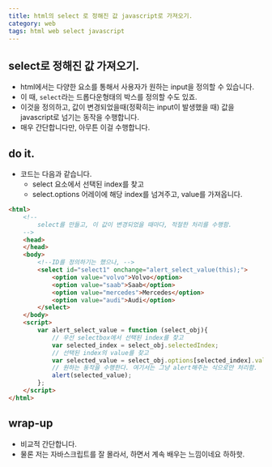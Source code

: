 ```yaml
---
title: html의 select 로 정해진 값 javascript로 가져오기. 
category: web
tags: html web select javascript
---
```


## select로 정해진 값 가져오기. 

- html에서는 다양한 요소를 통해서 사용자가 원하는 input을 정의할 수 있습니다. 
- 이 때, `select`라는 드롭다운형태의 박스를 정의할 수도 있죠. 
- 이것을 정의하고, 값이 변경되었을때(정확히는 input이 발생했을 때) 값을 javascript로 넘기는 동작을 수행합니다. 
- 매우 간단합니다만, 아무튼 이걸 수행합니다. 

## do it. 

- 코드는 다음과 같습니다. 
    - select 요소에서 선택된 index를 찾고
    - select.options 어레이에 해당 index를 넘겨주고, value를 가져옵니다. 

```html
<html>
    <!--
        select를 만들고, 이 값이 변경되었을 때마다, 적절한 처리를 수행함.
    -->
    <head>
    </head>
    <body>
        <!--ID를 정의하기는 했으나, -->
        <select id="select1" onchange="alert_select_value(this);">
            <option value="volvo">Volvo</option>
            <option value="saab">Saab</option>
            <option value="mercedes">Mercedes</option>
            <option value="audi">Audi</option>
        </select>
    </body>
    <script>
        var alert_select_value = function (select_obj){
            // 우선 selectbox에서 선택된 index를 찾고 
            var selected_index = select_obj.selectedIndex;
            // 선택된 index의 value를 찾고 
            var selected_value = select_obj.options[selected_index].value;
            // 원하는 동작을 수행한다. 여기서는 그냥 alert해주는 식으로만 처리함. 
            alert(selected_value);
        };
    </script>
</html>
```

## wrap-up

- 비교적 간단합니다. 
- 물론 저는 자바스크립트를 잘 몰라서, 하면서 계속 배우는 느낌이네요 하하핫.